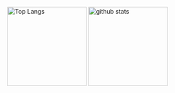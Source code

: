 <p align="left"> 
  <img alt="Top Langs" height="185px" src="https://github-readme-stats.vercel.app/api/top-langs/?username=hosodatomoya41&layout=compact&show_icons=true&theme=tokyonight" />
  <img alt="github stats" height="185px" src="https://github-readme-stats.vercel.app/api?username=hosodatomoya41&theme=tokyonight&show_icons=true" />
</p>

<!--
[![trophy](https://github-profile-trophy.vercel.app/?username=hosodatomoya41&theme=tokyonight)](https://github.com/ryo-ma/github-profile-trophy)
-->

